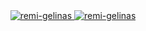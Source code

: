 <div align="center">
  <a target="_blank" href="https://github.com/remi-gelinas">
    <img src="https://github-readme-stats.vercel.app/api?username=remi-gelinas&show_icons=true&locale=en&bg_color=2e3440&title_color=d8dee9&text_color=e5e9f0&icon_color=88c0d0&border_color=3b4252" alt="remi-gelinas" />
  </a>
  <a target="_blank" href="https://github.com/remi-gelinas">
    <img src="https://github-readme-stats.vercel.app/api/top-langs?username=remi-gelinas&show_icons=true&locale=en&bg_color=2e3440&title_color=d8dee9&text_color=e5e9f0&icon_color=88c0d0&border_color=3b4252" alt="remi-gelinas" />
  </a>
</div>